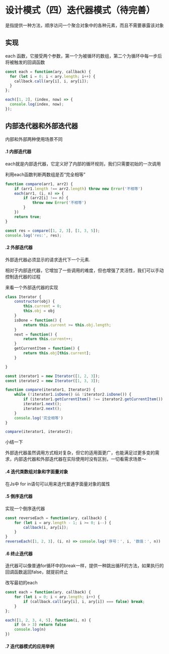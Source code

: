 # 设计模式（四）迭代器模式（待完善）

是指提供一种方法，顺序访问一个聚合对象中的各种元素，而且不需要暴露该对象

## 实现

each 函数，它接受两个参数，第一个为被循环的数组，第二个为循环中每一步后将被触发的回调函数

```js
const each = function(ary, callback) {
  for (let i = 0; i < ary.length; i++) {
    callback.call(ary[i], i, ary[i]);
  }
};

each([1, 2], (index, now) => {
  console.log(index, now);
});
```
## 内部迭代器和外部迭代器

内部和外部两种使用场景不同

#### .1 内部迭代器

each就是内部迭代器，它定义好了内部的循环规则，我们只需要初始的一次调用

利用each函数判断两数组是否“完全相等”

```js
function compare(arr1, arr2) {
    if (arr1.length !== arr2.length) throw new Error('不相等')
    each(arr1, (i, n) => {
        if (arr2[i] !== n) {
            throw new Error('不相等')
        }
    })
    return true;
}

const res = compare([1, 2, 3], [1, 3, 5]);
console.log('res:', res);
```

#### .2 外部迭代器

外部迭代器必须显示的请求迭代下一个元素.

相对于内部迭代器，它增加了一些调用的难度，但也增强了灵活性，我们可以手动控制迭代器的过程

来看一个外部迭代器的实现

```js
class Iterator {
    constructor(obj) {
        this.current = 0;
        this.obj = obj
    }
    isDone = function() {
        return this.current >= this.obj.length;
    }
    next = function() {
        return this.current++;
    }
    getCurrentItem = function() {
        return this.obj[this.current];
    }

}

const iterator1 = new Iterator([1, 2, 3]);
const iterator2 = new Iterator([1, 3, 3]);

function compare(iterator1, Iterator2) {
    while (!iterator1.isDone() && !iterator2.isDone()) {
        if (iterator1.getCurrentItem() !== iterator2.getCurrentItem()) throw new Error('不相等');
        iterator1.next();
        iterator2.next();
    }
    console.log('完全相等')
}

compare(iterator1, iterator2);
```

小结一下

外部迭代器虽然调用方式相对复杂，但它的适用面更广，也能满足过更多变的需求，内部迭代器和外部迭代器在实际使用时没有区别，一切看需求场景～


#### .4 迭代类数组对象和字面量对象

在Js中 for in语句可以用来迭代普通字面量对象的属性

#### .5 倒序迭代器

实现一个倒序迭代器

```js
const reverseEach = function(ary, callback) {
    for (let i = ary.length - 1; i >= 0; i--) {
        callback(i, ary[i]);
    }
}
reverseEach([1, 2, 3], (i, n) => console.log('序号：', i, '数值：', n))
```

#### .6 终止迭代器

迭代器可以像普通for循环中的break一样，提供一种跳出循环的方法，如果执行的回调函数返回false，就提前终止

改写最初的each

```js
const each = function(ary, callback) {
    for (let i = 0; i < ary.length; i++) {
        if (callback.call(ary[i], i, ary[i]) === false) break;
    }
};

each([1, 2, 3, 4, 5], function(i, n) {
    if (n > 3) return false
    console.log(n)
})
```

#### .7 迭代器模式的应用举例

```js

```
